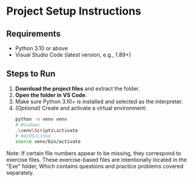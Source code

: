 # Project Setup Instructions

## Requirements
- Python 3.10 or above  
- Visual Studio Code (latest version, e.g., 1.89+)

## Steps to Run

1. **Download the project files** and extract the folder.
2. **Open the folder in VS Code**.
3. Make sure Python 3.10+ is installed and selected as the interpreter.
4. *(Optional)* Create and activate a virtual environment:
   ```bash
   python -m venv venv
   # Windows
   .\venv\Scripts\activate
   # macOS/Linux
   source venv/bin/activate
Note: If certain file numbers appear to be missing, they correspond to exercise files.
These exercise-based files are intentionally located in the "Exe" folder, 
Which contains questions and practice problems covered separately.
